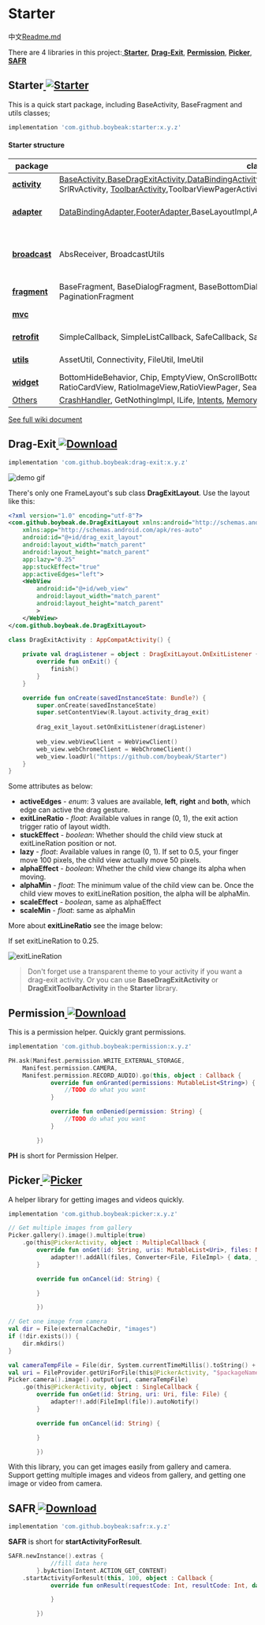 

# Starter

中文[Readme.md](https://github.com/boybeak/Starter/blob/master/README_cn.md)

There are 4 libraries in this project:[ **Starter**](https://github.com/boybeak/Starter#starter--), [**Drag-Exit**](https://github.com/boybeak/Starter#drag-exit--), [**Permission**](https://github.com/boybeak/Starter#permission--), [**Picker**](https://github.com/boybeak/Starter#picker--), [**SAFR**](https://github.com/boybeak/Starter#safr--)

## Starter[ ![Starter](https://api.bintray.com/packages/boybeak/nulldreams/starter/images/download.svg) ](https://bintray.com/boybeak/nulldreams/starter/_latestVersion)

This is a quick start package, including BaseActivity, BaseFragment and utils classes;

```groovy
implementation 'com.github.boybeak:starter:x.y.z'
```

#### Starter structure

| package                                                      | class                                                        | description                                                  |
| ------------------------------------------------------------ | ------------------------------------------------------------ | ------------------------------------------------------------ |
| [**activity**](https://github.com/boybeak/Starter/wiki/activity) | [BaseActivity](https://github.com/boybeak/Starter/wiki/activity#baseactivity),[BaseDragExitActivity](https://github.com/boybeak/Starter/wiki/activity#basedragexitactivity),[DataBindingActivity](https://github.com/boybeak/Starter/wiki/activity#basedragexitactivity),DataBindingToolbarActivity,DragExitToolbarActivity, SrlRvActivity, [ToolbarActivity](https://github.com/boybeak/Starter/wiki/activity#toolbaractivity),ToolbarViewPagerActivity | Some basic activities                                        |
| [**adapter**](https://github.com/boybeak/Starter/wiki/adapter) | [DataBindingAdapter](https://github.com/boybeak/Starter/wiki/adapter#databindingadapter),[FooterAdapter](https://github.com/boybeak/Starter/wiki/adapter#footeradapter),BaseLayoutImpl,AbsDataBindingHolder, [DataChange](https://github.com/boybeak/Starter/wiki/adapter#datachange) | Only some main class a presented                             |
| [**broadcast**](https://github.com/boybeak/Starter/wiki/broadcast) | AbsReceiver, BroadcastUtils                                  | Add isRegistered state in AbsReceiver.Use this with **BroadcastUtils** |
| [**fragment**](https://github.com/boybeak/Starter/wiki/fragment) | BaseFragment, BaseDialogFragment, BaseBottomDialogFragment, RefreshListFragment, PaginationFragment |                                                              |
| [**mvc**](https://github.com/boybeak/Starter/wiki/mvc)       |                                                              | It's not too useful                                          |
| [**retrofit**](https://github.com/boybeak/Starter/wiki/retrofit) | SimpleCallback, SimpleListCallback, SafeCallback, SafeListCallback | Some quick retrofit callback                                 |
| [**utils**](https://github.com/boybeak/Starter/wiki/utils)   | AssetUtil, Connectivity, FileUtil, ImeUtil                   | Some useful utils                                            |
| [**widget**](https://github.com/boybeak/Starter/wiki/widget) | BottomHideBehavior, Chip, EmptyView, OnScrollBottomListener, PagerStateAdapter, ProgressBar, RatioCardView, RatioImageView,RatioViewPager, SearchBar, SimpleViewPagerFragmentAdapter |                                                              |
| [Others](https://github.com/boybeak/Starter/wiki/Others)     | [CrashHandler](https://github.com/boybeak/Starter/wiki/Others/_edit#crashhandler), GetNothingImpl, ILife, [Intents](https://github.com/boybeak/Starter/wiki/Others/_edit#intents), [Memory](https://github.com/boybeak/Starter/wiki/Others/_edit#memory), [Router](https://github.com/boybeak/Starter/wiki/Others/_edit#router), [SafeHandler](https://github.com/boybeak/Starter/wiki/Others/_edit#safehandler) |                                                              |

[See full wiki document](https://github.com/boybeak/Starter/wiki)

## Drag-Exit[ ![Download](https://api.bintray.com/packages/boybeak/nulldreams/drag-exit/images/download.svg) ](https://bintray.com/boybeak/nulldreams/drag-exit/_latestVersion)

```groovy
implementation 'com.github.boybeak:drag-exit:x.y.z'
```

![demo gif](https://github.com/boybeak/Starter/blob/master/gif/drag-exit.gif)

There's only one FrameLayout's sub class **DragExitLayout**. Use the layout like this:

```xml
<?xml version="1.0" encoding="utf-8"?>
<com.github.boybeak.de.DragExitLayout xmlns:android="http://schemas.android.com/apk/res/android"
    xmlns:app="http://schemas.android.com/apk/res-auto"
    android:id="@+id/drag_exit_layout"
    android:layout_width="match_parent"
    android:layout_height="match_parent"
    app:lazy="0.25"
    app:stuckEffect="true"
    app:activeEdges="left">
	<WebView 
        android:id="@+id/web_view"
        android:layout_width="match_parent"
        android:layout_height="match_parent"
        >
    </WebView>
</com.github.boybeak.de.DragExitLayout>
```

```kotlin
class DragExitActivity : AppCompatActivity() {
    
    private val dragListener = object : DragExitLayout.OnExitListener {
        override fun onExit() {
			finish()
        }
    }

    override fun onCreate(savedInstanceState: Bundle?) {
        super.onCreate(savedInstanceState)
        super.setContentView(R.layout.activity_drag_exit)
        
        drag_exit_layout.setOnExitListener(dragListener)
        
        web_view.webViewClient = WebViewClient()
        web_view.webChromeClient = WebChromeClient()
        web_view.loadUrl("https://github.com/boybeak/Starter")
    }
}
```

Some attributes as below:

- **activeEdges** - *enum*: 3 values are available, **left**, **right** and **both**, which edge can active the drag gesture.
- **exitLineRatio** - *float*: Available values in range (0, 1), the exit action trigger ratio of layout width.
- **stuckEffect** - *boolean*:  Whether should the child view stuck at exitLineRation position or not.
- **lazy** - *float*: Available values in range (0, 1). If set to 0.5, your finger move 100 pixels, the child view actually move 50 pixels.
- **alphaEffect** - *boolean*: Whether the child view change its alpha when moving.
- **alphaMin** - *float*: The minimum value of the child view can be. Once the child view moves to exitLineRation position, the alpha will be alphaMin.
- **scaleEffect** - *boolean*, same as alphaEffect
- **scaleMin** - *float*: same as alphaMin

More about **exitLineRatio** see the image below:

If set exitLineRation to 0.25.

![exitLineRation](https://github.com/boybeak/Starter/blob/master/gif/exitLineRation.png)

> Don't forget use a transparent theme to your activity if you want a drag-exit activity. Or you can use **BaseDragExitActivity** or **DragExitToolbarActivity** in the **Starter** library.

## Permission[ ![Download](https://api.bintray.com/packages/boybeak/nulldreams/permission/images/download.svg) ](https://bintray.com/boybeak/nulldreams/permission/_latestVersion)

This is a permission helper. Quickly grant permissions.

```groovy
implementation 'com.github.boybeak:permission:x.y.z'
```

```kotlin
PH.ask(Manifest.permission.WRITE_EXTERNAL_STORAGE, 
	Manifest.permission.CAMERA, 
	Manifest.permission.RECORD_AUDIO).go(this, object : Callback {
            override fun onGranted(permissions: MutableList<String>) {
				//TODO do what you want
            }

            override fun onDenied(permission: String) {
				//TODO do what you want
            }

        })
```

**PH** is short for Permission Helper.



## Picker[ ![Picker](https://api.bintray.com/packages/boybeak/nulldreams/picker/images/download.svg) ](https://bintray.com/boybeak/nulldreams/picker/_latestVersion)

A helper library for getting images and videos quickly.

```groovy
implementation 'com.github.boybeak:picker:x.y.z'
```

```kotlin
// Get multiple images from gallery
Picker.gallery().image().multiple(true)
	.go(this@PickerActivity, object : MultipleCallback {
		override fun onGet(id: String, uris: MutableList<Uri>, files: MutableList<File>) {
		    adapter!!.addAll(files, Converter<File, FileImpl> { data, _ -> FileImpl(data) }).autoNotify()
		}

		override fun onCancel(id: String) {

		}

	    })
```

```kotlin
// Get one image from camera
val dir = File(externalCacheDir, "images")
if (!dir.exists()) {
    dir.mkdirs()
}

val cameraTempFile = File(dir, System.currentTimeMillis().toString() + ".jpg")
val uri = FileProvider.getUriForFile(this@PickerActivity, "$packageName.provider", cameraTempFile)
Picker.camera().image().output(uri, cameraTempFile)
	.go(this@PickerActivity, object : SingleCallback {
		override fun onGet(id: String, uri: Uri, file: File) {
		    adapter!!.add(FileImpl(file)).autoNotify()
		}

		override fun onCancel(id: String) {

		}

	    })
```

With this library, you can get images easily from gallery and camera. Support getting multiple images and videos from gallery, and getting one image or video from camera.



## SAFR[ ![Download](https://api.bintray.com/packages/boybeak/nulldreams/safr/images/download.svg) ](https://bintray.com/boybeak/nulldreams/safr/_latestVersion)

```groovy
implementation 'com.github.boybeak:safr:x.y.z'
```

**SAFR** is short for **startActivityForResult**.

```kotlin
SAFR.newInstance().extras {
            //fill data here
        }.byAction(Intent.ACTION_GET_CONTENT)
	.startActivityForResult(this, 100, object : Callback {
            override fun onResult(requestCode: Int, resultCode: Int, data: Intent?) {

            }

        })
```


